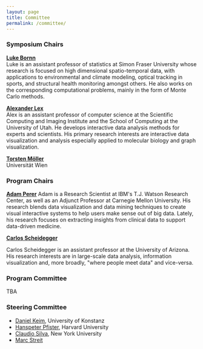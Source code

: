 ```yaml
---
layout: page
title: Committee
permalink: /committee/
---
```


### Symposium Chairs

**[Luke Bornn](http://www.lukebornn.com/)**   
Luke is an assistant professor of statistics at Simon Fraser University whose research is focused on high dimensional spatio-temporal data, with applications to environmental and climate modeling, optical tracking in sports, and structural health monitoring amongst others. He also works on the corresponding computational problems, mainly in the form of Monte Carlo methods.

**[Alexander Lex](http://alexander-lex.net)**  
Alex is an assistant professor of computer science at the Scientific Computing and Imaging Institute and the School of Computing at the University of Utah. He develops interactive data analysis methods for experts and scientists. His primary research interests are interactive data visualization and analysis especially applied to molecular biology and graph visualization.


**[Torsten Möller](https://cs.univie.ac.at/Torsten.Möller)**  
Universität Wien

### Program Chairs

**[Adam Perer](http://perer.org)**
Adam is a Research Scientist at IBM's T.J. Watson Research Center, as well as an Adjunct Professor at Carnegie Mellon University. His research blends data visualization and data mining techniques to create visual interactive systems to help users make sense out of big data. Lately, his research focuses on extracting insights from clinical data to support data-driven medicine.

**[Carlos Scheidegger](https://cscheid.net)**

Carlos Scheidegger is an assistant professor at the University of Arizona. His research interests are in large-scale data analysis, information visualization and, more broadly, "where people meet data" and vice-versa.


### Program Committee

TBA


### Steering Committee

- <a href="http://www.vis.uni-konstanz.de/mitglieder/keim/">Daniel Keim</a>, University of Konstanz
- <a href="http://www.seas.harvard.edu/directory/pfister">Hanspeter Pfister</a>, Harvard University
- <a href="http://vgc.poly.edu/~csilva/">Claudio Silva</a>, New York University
- [Marc Streit](http://marc-streit.com)  
